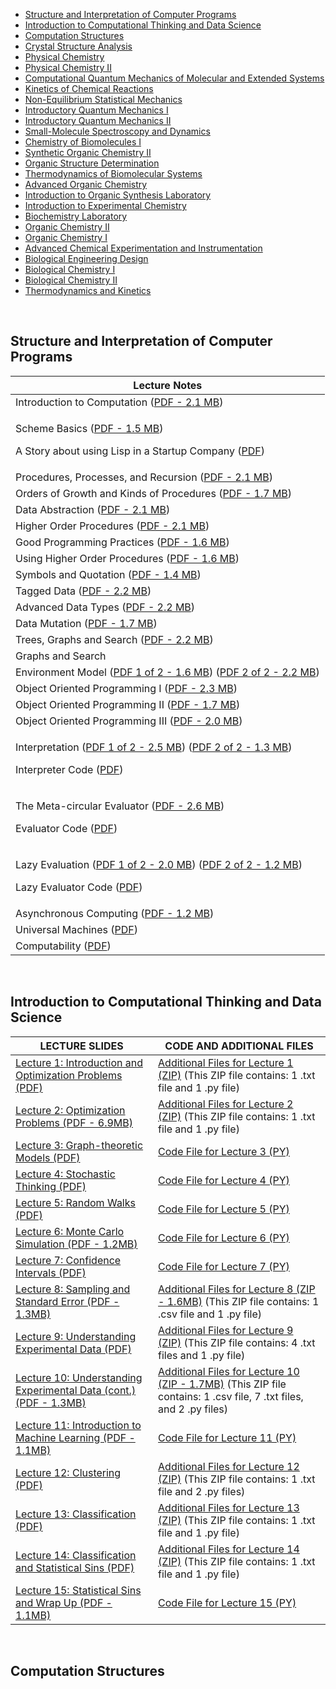 <ul>
<li><a href="#course1">Structure and Interpretation of Computer Programs</a></li>
<li><a href="#course2">Introduction to Computational Thinking and Data Science</a></li>
<li><a href="#course3">Computation Structures</a></li>
<li><a href="#course4">Crystal Structure Analysis</a></li>
<li><a href="#course5">Physical Chemistry</a></li>
<li><a href="#course6">Physical Chemistry II</a></li>
<li><a href="#course7">Computational Quantum Mechanics of Molecular and Extended Systems</a></li>
<li><a href="#course8">Kinetics of Chemical Reactions</a></li>
<li><a href="#course9">Non-Equilibrium Statistical Mechanics</a></li>
<li><a href="#course10">Introductory Quantum Mechanics I</a></li>
<li><a href="#course11">Introductory Quantum Mechanics II</a></li>
<li><a href="#course12">Small-Molecule Spectroscopy and Dynamics</a></li>
<li><a href="#course13">Chemistry of Biomolecules I</a></li>
<li><a href="#course14">Synthetic Organic Chemistry II</a></li>
<li><a href="#course15">Organic Structure Determination</a></li>
<li><a href="#course16">Thermodynamics of Biomolecular Systems</a></li>
<li><a href="#course17">Advanced Organic Chemistry</a></li>
<li><a href="#course18">Introduction to Organic Synthesis Laboratory</a></li>
<li><a href="#course19">Introduction to Experimental Chemistry</a></li>
<li><a href="#course20">Biochemistry Laboratory</a></li>
<li><a href="#course21">Organic Chemistry II</a></li>
<li><a href="#course22">Organic Chemistry I</a></li>
<li><a href="#course23">Advanced Chemical Experimentation and Instrumentation</a></li>
<li><a href="#course24">Biological Engineering Design</a></li>
<li><a href="#course25">Biological Chemistry I</a></li>
<li><a href="#course26">Biological Chemistry II</a></li>
<li><a href="#course27">Thermodynamics and Kinetics</a></li>
</ul>
<p>&nbsp;</p>
<h2 id="course1">Structure and Interpretation of Computer Programs</h2>
<table class="tablewidth75" summary="See table caption for summary.">
<thead>
<tr>
<th scope="col">Lecture Notes</th>
</tr>
</thead>
<tbody>
<tr class="row">
<td>Introduction to Computation&nbsp;<span class="nobr">(<a href="lecture1webhand.pdf">PDF - 2.1 MB</a>)</span></td>
</tr>
<tr class="alt-row">
<td>
<p>Scheme Basics (<a href="lecture2webhand.pdf">PDF - 1.5 MB</a>)</p>
<p>A Story about using Lisp in a Startup Company (<a href="lecture2lispstor.pdf">PDF</a>)</p>
</td>
</tr>
<tr class="row">
<td>Procedures, Processes, and Recursion&nbsp;<span class="nobr">(<a href="lecture3webhand.pdf">PDF - 2.1 MB</a>)</span></td>
</tr>
<tr class="alt-row">
<td>Orders of Growth and Kinds of Procedures&nbsp;<span class="nobr">(<a href="lecture4webhand.pdf">PDF - 1.7 MB</a>)</span></td>
</tr>
<tr class="row">
<td>Data Abstraction (<a href="lecture5webhand.pdf">PDF - 2.1 MB</a>)</td>
</tr>
<tr class="alt-row">
<td>Higher Order Procedures (<a href="lecture6webhand.pdf">PDF - 2.1 MB</a>)</td>
</tr>
<tr class="row">
<td>Good Programming Practices (<a href="lecture7webhand.pdf">PDF - 1.6 MB</a>)</td>
</tr>
<tr class="alt-row">
<td>Using Higher Order Procedures (<a href="lecture8webhand.pdf">PDF - 1.6 MB</a>)</td>
</tr>
<tr class="row">
<td>Symbols and Quotation (<a href="lecture9webhand.pdf">PDF - 1.4 MB</a>)</td>
</tr>
<tr class="alt-row">
<td>Tagged Data (<a href="lecture10webhan.pdf">PDF - 2.2 MB</a>)</td>
</tr>
<tr class="row">
<td>Advanced Data Types (<a href="lecture11webhan.pdf">PDF - 2.2 MB</a>)</td>
</tr>
<tr class="alt-row">
<td>Data Mutation (<a href="lecture12webhan.pdf">PDF - 1.7 MB</a>)</td>
</tr>
<tr class="row">
<td>Trees, Graphs and Search (<a href="lecture13webhan.pdf">PDF - 2.2 MB</a>)</td>
</tr>
<tr class="alt-row">
<td>Graphs and Search</td>
</tr>
<tr class="row">
<td>Environment Model&nbsp;<span class="nobr">(<a href="lecture15webhan.pdf">PDF 1 of 2 - 1.6 MB</a>)</span>&nbsp;<span class="nobr">(<a href="lecture15webha2.pdf">PDF 2 of 2 - 2.2 MB</a>)</span></td>
</tr>
<tr class="alt-row">
<td>Object Oriented Programming I (<a href="lecture16webhan.pdf">PDF - 2.3 MB</a>)</td>
</tr>
<tr class="row">
<td>Object Oriented Programming II (<a href="lecture17_webhan.pdf">PDF&nbsp;- 1.7 MB</a>)</td>
</tr>
<tr class="alt-row">
<td>Object Oriented Programming III (<a href="lecture18_webhan.pdf">PDF - 2.0 MB</a>)</td>
</tr>
<tr class="row">
<td>
<p>Interpretation (<a href="lecture19webhan.pdf">PDF 1 of 2 - 2.5 MB</a>)&nbsp;<span class="nobr">(<a href="lecture19webha2.pdf">PDF 2 of 2 - 1.3 MB</a>)</span></p>
<p>Interpreter Code&nbsp;<span class="nobr">(<a href="lecture19interco.pdf">PDF</a>)</span></p>
</td>
</tr>
<tr class="alt-row">
<td>
<p>The Meta-circular Evaluator (<a href="lecture20webhan.pdf">PDF - 2.6 MB</a>)</p>
<p>Evaluator Code (<a href="lecture20evalco.pdf">PDF</a>)</p>
</td>
</tr>
<tr class="row">
<td>
<p>Lazy Evaluation (<a href="lecture21webhan.pdf">PDF 1 of 2 - 2.0 MB</a>)&nbsp;<span class="nobr">(<a href="lecture21webha2.pdf">PDF 2 of 2 - 1.2 MB</a>)</span></p>
<p>Lazy Evaluator Code (<a href="lecture21lazyeva.pdf">PDF</a>)</p>
</td>
</tr>
<tr class="alt-row">
<td>Asynchronous Computing (<a href="lecture22webhan.pdf">PDF - 1.2 MB</a>)</td>
</tr>
<tr class="row">
<td>Universal Machines (<a href="lecture23webhan.pdf">PDF</a>)</td>
</tr>
<tr class="alt-row">
<td>Computability (<a href="lecture26webhan.pdf">PDF</a>)</td>
</tr>
</tbody>
</table>
</br>
<h2 id="course2">Introduction to Computational Thinking and Data Science</h2>
<table class="tablewidth100" summary="See table caption for summary.">
<thead>
<tr>
<th scope="col">LECTURE SLIDES</th>
<th scope="col">CODE AND ADDITIONAL FILES</th>
</tr>
</thead>
<tbody>
<tr class="row">
<td><a href="MIT6_0002F16_lec1.pdf">Lecture 1: Introduction and Optimization Problems (PDF)</a></td>
<td><a href="Lecture1.zip">Additional Files for Lecture 1 (ZIP)</a>&nbsp;(This ZIP file contains: 1 .txt file and 1 .py file)</td>
</tr>
<tr class="alt-row">
<td><a href="MIT6_0002F16_lec2.pdf">Lecture 2: Optimization Problems (PDF - 6.9MB)</a></td>
<td><a href="Lecture2.zip">Additional Files for Lecture 2 (ZIP)</a>&nbsp;(This ZIP file contains: 1 .txt file and 1 .py file)</td>
</tr>
<tr class="row">
<td><a href="MIT6_0002F16_lec3.pdf">Lecture 3: Graph-theoretic Models&nbsp;<span class="nobr">(PDF)</span></a></td>
<td><a href="lectureGraphs.py">Code File for Lecture 3 (PY)</a></td>
</tr>
<tr class="alt-row">
<td><a href="MIT6_0002F16_lec4.pdf">Lecture 4: Stochastic Thinking (PDF)</a></td>
<td><a href="lecture4.py">Code File for Lecture 4 (PY)</a></td>
</tr>
<tr class="row">
<td><a href="MIT6_0002F16_lec5.pdf">Lecture 5: Random Walks (PDF)</a></td>
<td><a href="lect5.py">Code File for Lecture 5 (PY)</a></td>
</tr>
<tr class="alt-row">
<td><a href="MIT6_0002F16_lec6.pdf">Lecture 6: Monte Carlo Simulation&nbsp;<span class="nobr">(PDF - 1.2MB)</span></a></td>
<td><a href="lect6.py">Code File for Lecture 6 (PY)</a></td>
</tr>
<tr class="row">
<td><a href="MIT6_0002F16_lec7.pdf">Lecture 7: Confidence Intervals (PDF)</a></td>
<td><a href="lect7.py">Code File for Lecture 7 (PY)</a></td>
</tr>
<tr class="alt-row">
<td><a href="MIT6_0002F16_lec8.pdf">Lecture 8: Sampling and Standard Error&nbsp;<span class="nobr">(PDF - 1.3MB)</span></a></td>
<td><a href="Lecture8.zip">Additional Files for Lecture 8 (ZIP - 1.6MB)</a>&nbsp;(This ZIP file contains: 1 .csv file and 1 .py file)</td>
</tr>
<tr class="row">
<td><a href="MIT6_0002F16_lec9.pdf">Lecture 9: Understanding Experimental Data (PDF)</a></td>
<td><a href="Lecture9.zip">Additional Files for Lecture 9 (ZIP)</a>&nbsp;(This ZIP file contains: 4 .txt files and 1 .py file)</td>
</tr>
<tr class="alt-row">
<td><a href="MIT6_0002F16_lec10.pdf">Lecture 10: Understanding Experimental Data (cont.) (PDF - 1.3MB)</a></td>
<td><a href="Lecture10.zip">Additional Files for Lecture 10 (ZIP - 1.7MB)</a>&nbsp;(This ZIP file contains: 1 .csv file, 7 .txt files, and 2 .py files)</td>
</tr>
<tr class="row">
<td><a href="MIT6_0002F16_lec11.pdf">Lecture 11: Introduction to Machine Learning (PDF - 1.1MB)</a></td>
<td><a href="lectureCode.py">Code File for Lecture 11 (PY)</a></td>
</tr>
<tr class="alt-row">
<td><a href="MIT6_0002F16_lec12.pdf">Lecture 12: Clustering (PDF)</a></td>
<td><a href="Lecture12.zip">Additional Files for Lecture 12 (ZIP)</a>&nbsp;(This ZIP file contains: 1 .txt file and 2 .py files)</td>
</tr>
<tr class="row">
<td><a href="MIT6_0002F16_lec13.pdf">Lecture 13: Classification (PDF)</a></td>
<td><a href="Lecture13.zip">Additional Files for Lecture 13 (ZIP)</a>&nbsp;(This ZIP file contains: 1 .txt file and 1 .py file)</td>
</tr>
<tr class="alt-row">
<td><a href="MIT6_0002F16_lec14.pdf">Lecture 14: Classification and Statistical Sins (PDF)</a></td>
<td><a href="Lecture14.zip">Additional Files for Lecture 14 (ZIP)</a>&nbsp;(This ZIP file contains: 1 .txt file and 1 .py file)</td>
</tr>
<tr class="row">
<td><a href="MIT6_0002F16_lec15.pdf">Lecture 15: Statistical Sins and Wrap Up&nbsp;<span class="nobr">(PDF - 1.1MB)</span></a></td>
<td><a href="lect15.py">Code File for Lecture 15 (PY)</a></td>
</tr>
</tbody>
</table>
</br>
<h2 id="course3">Computation Structures</h2>


